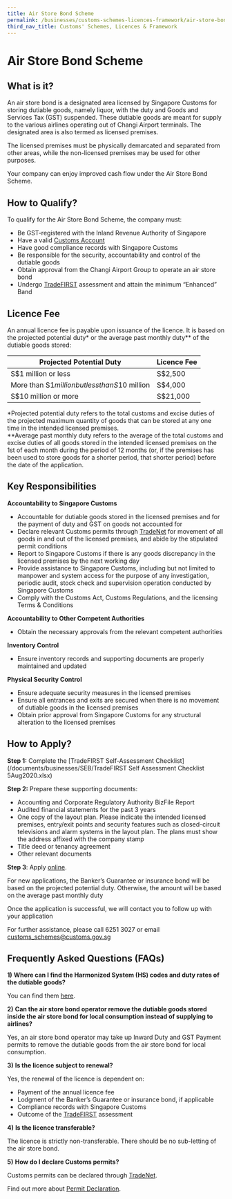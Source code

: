 ```yaml
---
title: Air Store Bond Scheme
permalink: /businesses/customs-schemes-licences-framework/air-store-bond-scheme
third_nav_title: Customs' Schemes, Licences & Framework
---
```


# Air Store Bond Scheme

## What is it?

An air store bond is a designated area licensed by Singapore Customs for storing dutiable goods, namely liquor, with the duty and Goods and Services Tax (GST) suspended. These dutiable goods are meant for supply to the various airlines operating out of Changi Airport terminals. The designated area is also termed as licensed premises.

The licensed premises must be physically demarcated and separated from other areas, while the non-licensed premises may be used for other purposes.

Your company can enjoy improved cash flow under the Air Store Bond Scheme.

## How to Qualify?

To qualify for the Air Store Bond Scheme, the company must:

-   Be GST-registered with the Inland Revenue Authority of Singapore
-   Have a valid  [Customs Account](/businesses/new-traders-and-registration-services/registration-services/activate-customs-account)
-   Have good compliance records with Singapore Customs
-   Be responsible for the security, accountability and control of the dutiable goods
-   Obtain approval from the Changi Airport Group to operate an air store bond
-   Undergo  [TradeFIRST](/businesses/customs-schemes-licences-framework/trade-first) assessment and attain the minimum “Enhanced” Band

## Licence Fee

An annual licence fee is payable upon issuance of the licence. It is based on the projected potential duty* or the average past monthly duty** of the dutiable goods stored:

| Projected Potential Duty | Licence Fee |
|--------------------------|-------------|
| S$1 million or less | S$2,500 |
| More than S$1 million but less than S$10 million | S$4,000 |
| S$10 million or more | S$21,000 |


*Projected potential duty refers to the total customs and excise duties of the projected maximum quantity of goods that can be stored at any one time in the intended licensed premises.  
**Average past monthly duty refers to the average of the total customs and excise duties of all goods stored in the intended licensed premises on the 1st of each month during the period of 12 months (or, if the premises has been used to store goods for a shorter period, that shorter period) before the date of the application.

## Key Responsibilities

**Accountability to Singapore Customs**
    
   -   Accountable for dutiable goods stored in the licensed premises and for the payment of duty and GST on goods not accounted for
   -   Declare relevant Customs permits through  [TradeNet](/businesses/national-single-window/overview/what-you-need-to-know-about-tradenet) for movement of all goods in and out of the licensed premises, and abide by the stipulated permit conditions
   -   Report to Singapore Customs if there is any goods discrepancy in the licensed premises by the next working day
   -   Provide assistance to Singapore Customs, including but not limited to manpower and system access for the purpose of any investigation, periodic audit, stock check and supervision operation conducted by Singapore Customs
   -   Comply with the Customs Act, Customs Regulations, and the licensing Terms & Conditions

**Accountability to Other Competent Authorities**
    
   -   Obtain the necessary approvals from the relevant competent authorities

**Inventory Control**
    
   -   Ensure inventory records and supporting documents are properly maintained and updated

**Physical Security Control**
    
   -   Ensure adequate security measures in the licensed premises
   -   Ensure all entrances and exits are secured when there is no movement of dutiable goods in the licensed premises
   -   Obtain prior approval from Singapore Customs for any structural alteration to the licensed premises

## How to Apply?

**Step 1:**  Complete the  [TradeFIRST Self-Assessment Checklist](/documents/businesses/SEB/TradeFIRST Self Assessment Checklist 5Aug2020.xlsx)

**Step 2:**  Prepare these supporting documents:

-   Accounting and Corporate Regulatory Authority BizFile Report
-   Audited financial statements for the past 3 years
-   One copy of the layout plan. Please indicate the intended licensed premises, entry/exit points and security features such as closed-circuit televisions and alarm systems in the layout plan. The plans must show the address affixed with the company stamp
-   Title deed or tenancy agreement
-   Other relevant documents

**Step 3**: Apply  [online](http://eservices.customs.gov.sg/scripts/customs/whselic/WHS1_Form.asp).

For new applications, the Banker’s Guarantee or insurance bond will be based on the projected potential duty. Otherwise, the amount will be based on the average past monthly duty

Once the application is successful, we will contact you to follow up with your application

For further assistance, please call 6251 3027 or email  [customs_schemes@customs.gov.sg](mailto:customs_schemes@customs.gov.sg)

## Frequently Asked Questions (FAQs)

**1)** **Where can I find the Harmonized System (HS) codes and duty rates of the dutiable goods?**

You can find them  [here](/businesses/valuation-duties-taxes-fees/duties-and-dutiable-goods/list-of-dutiable-goods).

**2)** **Can the air store bond operator remove the dutiable goods stored inside the air store bond for local consumption instead of supplying to airlines?**

Yes, an air store bond operator may take up Inward Duty and GST Payment permits to remove the dutiable goods from the air store bond for local consumption.

**3)** **Is the licence subject to renewal?**

Yes, the renewal of the licence is dependent on:

-   Payment of the annual licence fee
-   Lodgment of the Banker’s Guarantee or insurance bond, if applicable
-   Compliance records with Singapore Customs
-   Outcome of the  [TradeFIRST](/businesses/customs-schemes-licences-framework/trade-first) assessment

**4)** **Is the licence transferable?**

The licence is strictly non-transferable. There should be no sub-letting of the air store bond.

**5)** **How do I declare Customs permits?**

Customs permits can be declared through  [TradeNet](/businesses/national-single-window/overview/what-you-need-to-know-about-tradenet).

Find out more about  [Permit Declaration](/businesses/new-traders-and-registration-services/overview).
